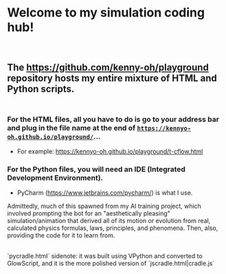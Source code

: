 # Welcome to my simulation coding hub!<br><br>
## The https://github.com/kenny-oh/playground repository hosts my entire mixture of HTML and Python scripts.<br><br>
### For the HTML files, all you have to do is go to your address bar and plug in the file name at the end of <code>https://kennyo-oh.github.io/playground/</code>...
- For example: https://kennyo-oh.github.io/playground/t-cflow.html
### For the Python files, you will need an IDE (Integrated Development Environment).
- PyCharm (https://www.jetbrains.com/pycharm/) is what I use.
<p>Admittedly, much of this spawned from my AI training project, which involved prompting the bot for an "aesthetically pleasing" simulation/animation that derived all of its motion or evolution from real, calculated physics formulas, laws, principles, and phenomena. Then, also, providing the code for it to learn from.</p><br>
`pycradle.html` sidenote: it was built using VPython and converted to GlowScript, and it is the more polished version of `jscradle.html|cradle.js`
